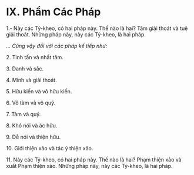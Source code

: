 # IX. Phẩm Các Pháp

1.- Này các Tỷ-kheo, có hai pháp này. Thế nào là hai? Tâm giải thoát và tuệ giải thoát. Những pháp này,
này các Tỷ-kheo, là hai pháp.

_... Cũng vậy đối với các pháp kế tiếp như:_

<!--pg-->
2\. Tinh tấn và nhất tâm.

<!--pg-->
3\. Danh và sắc.

<!--pg-->
4\. Minh và giải thoát.

<!--pg-->
5\. Hữu kiến và vô hữu kiến.

<!--pg-->
6\. Vô tàm và vô quý.

<!--pg-->
7\. Tàm và quý.
<!--pg-->
8\. Khó nói và ác hữu.

<!--pg-->
9\. Dễ nói và thiện hữu.

<!--pg-->
10\. Giới thiện xảo và tác ý thiện xảo.

<!--pg-->
11\. Này các Tỷ-kheo, có hai pháp này. Thế nào là hai? Phạm thiện xảo và xuất Phạm thiện xảo. Những
pháp này, này các Tỷ-kheo, là hai pháp.


